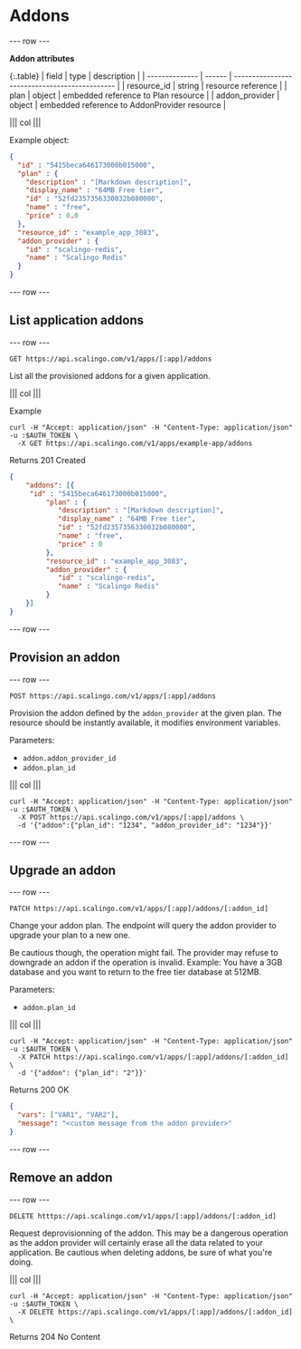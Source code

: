 # Addons

--- row ---

**Addon attributes**

{:.table}
| field          | type   | description                                   |
| -------------- | ------ | --------------------------------------------- |
| resource_id    | string | resource reference                            |
| plan           | object | embedded reference to Plan resource           |
| addon_provider | object | embedded reference to AddonProvider resource  |

||| col |||

Example object:

```json
{
  "id" : "5415beca646173000b015000",
  "plan" : {
    "description" : "[Markdown description]",
    "display_name" : "64MB Free tier",
    "id" : "52fd2357356330032b080000",
    "name" : "free",
    "price" : 0.0
  },
  "resource_id" : "example_app_3083",
  "addon_provider" : {
    "id" : "scalingo-redis",
    "name" : "Scalingo Redis"
  }
}
```

--- row ---

## List application addons

--- row ---

`GET https://api.scalingo.com/v1/apps/[:app]/addons`

List all the provisioned addons for a given application.

||| col |||

Example

```shell
curl -H "Accept: application/json" -H "Content-Type: application/json" -u :$AUTH_TOKEN \ 
  -X GET https://api.scalingo.com/v1/apps/example-app/addons
```

Returns 201 Created

```json
{
    "addons": [{
	 "id" : "5415beca646173000b015000",
         "plan" : {
            "description" : "[Markdown description]",
            "display_name" : "64MB Free tier",
            "id" : "52fd2357356330032b080000",
            "name" : "free",
            "price" : 0
         },
         "resource_id" : "example_app_3083",
         "addon_provider" : {
            "id" : "scalingo-redis",
            "name" : "Scalingo Redis"
         }
    }]
}
```

--- row ---

## Provision an addon

--- row ---

`POST https://api.scalingo.com/v1/apps/[:app]/addons`

Provision the addon defined by the `addon_provider` at the given plan.
The resource should be instantly available, it modifies environment
variables.

Parameters:

* `addon.addon_provider_id`
* `addon.plan_id`

||| col |||

```shell
curl -H "Accept: application/json" -H "Content-Type: application/json" -u :$AUTH_TOKEN \
  -X POST https://api.scalingo.com/v1/apps/[:app]/addons \
  -d '{"addon":{"plan_id": "1234", "addon_provider_id": "1234"}}'
```

--- row ---

## Upgrade an addon

--- row ---

`PATCH https://api.scalingo.com/v1/apps/[:app]/addons/[:addon_id]`

Change your addon plan. The endpoint will query the addon provider to
upgrade your plan to a new one.

Be cautious though, the operation might fail. The provider may refuse to
downgrade an addon if the operation is invalid. Example: You have a 3GB
database and you want to return to the free tier database at 512MB.

Parameters:

* `addon.plan_id`

||| col |||

```shell
curl -H "Accept: application/json" -H "Content-Type: application/json" -u :$AUTH_TOKEN \
  -X PATCH https://api.scalingo.com/v1/apps/[:app]/addons/[:addon_id] \
  -d '{"addon": {"plan_id": "2"}}'
```

Returns 200 OK

```json
{
  "vars": ["VAR1", "VAR2"],
  "message": "<custom message from the addon provider>"
}
```

--- row ---

## Remove an addon

--- row ---

`DELETE htttps://api.scalingo.com/v1/apps/[:app]/addons/[:addon_id]`

Request deprovisionning of the addon. This may be a dangerous operation as the
addon provider will certainly erase all the data related to your application.
Be cautious when deleting addons, be sure of what you're doing.

||| col |||

```shell
curl -H "Accept: application/json" -H "Content-Type: application/json" -u :$AUTH_TOKEN \
  -X DELETE https://api.scalingo.com/v1/apps/[:app]/addons/[:addon_id] \
```

Returns 204 No Content

